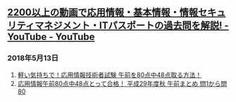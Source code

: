 ## [2200以上の動画で応用情報・基本情報・情報セキュリティマネジメント・ITパスポートの過去問を解説! - YouTube - YouTube](https://www.youtube.com/channel/UC1qdMRsrrbJsg8tKSHrA8JQ)
### 2018年5月13日
1. [軽い気持ちで！応用情報技術者試験 午前を80点中48点取る方法！](https://youtu.be/XBf35NA-OgM?t=471)
1. [応用情報午前80点中48点とって合格！ 平成29年度秋 午前まとめ 問1から問80](https://youtu.be/ACTl6PlXgHY)
